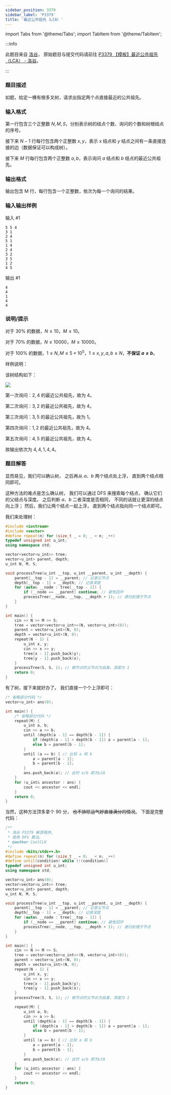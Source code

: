 ```yaml
---
sidebar_position: 3379
sidebar_label: 'P3379'
title: '最近公共祖先（LCA）'
---
```

import Tabs from '@theme/Tabs';
import TabItem from '@theme/TabItem';

:::info

此题目来自 [洛谷](https://www.luogu.com.cn/)，
原始题目与提交代码请前往 [P3379 【模板】最近公共祖先（LCA） - 洛谷](https://www.luogu.com.cn/problem/P3379)。

:::

### 题目描述

如题，给定一棵有根多叉树，请求出指定两个点直接最近的公共祖先。

### 输入格式

第一行包含三个正整数 $N,M,S$，分别表示树的结点个数、询问的个数和树根结点的序号。

接下来 $N−1$ 行每行包含两个正整数 $x,y$，表示 $x$ 结点和 $y$ 结点之间有一条直接连接的边（数据保证可以构成树）。

接下来 $M$ 行每行包含两个正整数 $a,b$，表示询问 $a$ 结点和 $b$ 结点的最近公共祖先。

### 输出格式

输出包含 M 行，每行包含一个正整数，依次为每一个询问的结果。

### 输入输出样例

输入 #1
```
5 5 4
3 1
2 4
5 1
1 4
2 4
3 2
3 5
1 2
4 5
```

输出 #1
```
4
4
1
4
4
```

### 说明/提示

对于 $30\%$ 的数据，${N}\le{10}$，${M}\le{10}$。

对于 $70\%$ 的数据，${N}\le{10000}$，${M}\le{10000}$。

对于 $100\%$ 的数据，${1}\le{N,M}\le{5\times{{10}^{5}}}$，${1}\le{x,y,a,b}\le{N}$，**不保证 ${a}\ne{b}$**。

样例说明：

该树结构如下：

![](https://cdn.luogu.com.cn/upload/pic/2282.png)

第一次询问：$2,4$ 的最近公共祖先，故为 $4$。

第二次询问：$3,2$ 的最近公共祖先，故为 $4$。

第三次询问：$3,5$ 的最近公共祖先，故为 $1$。

第四次询问：$1,2$ 的最近公共祖先，故为 $4$。

第五次询问：$4,5$ 的最近公共祖先，故为 $4$。

故输出依次为 $4,4,1,4,4$。

### 题目解答

<Tabs>
  <TabItem value="dfs" label="深度优先搜索算法">

显而易见，我们可以确认树，
之后再从 $a$、$b$ 两个结点处上浮，
直到两个结点相同即可。

这种方法的难点是怎么确认树，
我们可以通过 DFS 来搜索每个结点，
确认它们的父结点与深度。
之后判断 $a$、$b$ 二者深度是否相同，
不同的话就让更深的结点向上浮；
然后，我们让两个结点一起上浮，
直到两个结点指向同一个结点即可。

我们来处理树：

<Tabs>
  <TabItem value="cpp" label="C++" default>

```cpp showLineNumbers
#include <iostream>
#include <vector>
#define repeat(n) for (size_t _ = 0; _ < n; _++)
typedef unsigned int u_int;
using namespace std;

vector<vector<u_int>> tree;
vector<u_int> parent, depth;
u_int N, M, S;

void processTree(u_int __top, u_int __parent, u_int __depth) {
    parent[__top - 1] = __parent; // 记录父节点
    depth[__top - 1] = __depth; // 记录深度
    for (auto& __node : tree[__top - 1]) {
        if (__node == __parent) continue; // 避免回环
        processTree(__node, __top, __depth + 1); // 递归处理子节点
    }
}

int main() {
    cin >> N >> M >> S;
    tree = vector<vector<u_int>>(N, vector<u_int>(0));
    parent = vector<u_int>(N, 0);
    depth = vector<u_int>(N, 0);
    repeat(N - 1) {
        u_int x, y;
        cin >> x >> y;
        tree[x - 1].push_back(y);
        tree[y - 1].push_back(x);
    }
    processTree(S, S, 1); // 根节点的父节点为自身，深度为 1 
    return 0;
}
```

  </TabItem>
</Tabs>

有了树，接下来就好办了。
我们直接一个个上浮即可：

<Tabs>
  <TabItem value="cpp" label="C++" default>

```cpp showLineNumbers
/* 省略部分代码 */
vector<u_int> ans(0);

int main() {
    /* 省略部分代码 */
    repeat(M) {
        u_int a, b;
        cin >> a >> b;
        until (depth[a - 1] == depth[b - 1]) {
            if (depth[a - 1] > depth[b - 1]) a = parent[a - 1];
            else b = parent[b - 1];
        }
        until (a == b) { // 比较 a 和 b
            a = parent[a - 1];
            b = parent[b - 1];
        }
        ans.push_back(a); // 此时 a/b 即为LCA
    }
    for (u_int& ancestor : ans) {
        cout << ancestor << endl;
    }
    return 0;
}
```

  </TabItem>
</Tabs>

当然，这种方法顶多拿个 90 分，
~~也不排除运气好直接满分的情况~~。
下面是完整代码：

<Tabs>
  <TabItem value="cpp" label="C++" default>

```cpp showLineNumbers
/**
 * 洛谷 P3379 解答程序。
 * 使用 DFS 算法。
 * @author CoolCLK
 */
#include <bits/stdc++.h>
#define repeat(n) for (size_t _ = 0; _ < n; _++)
#define until(condition) while (!(condition))
typedef unsigned int u_int;
using namespace std;

vector<u_int> ans(0);
vector<vector<u_int>> tree;
vector<u_int> parent, depth;
u_int N, M, S;

void processTree(u_int __top, u_int __parent, u_int __depth) {
    parent[__top - 1] = __parent; // 记录父节点
    depth[__top - 1] = __depth; // 记录深度
    for (auto& __node : tree[__top - 1]) {
        if (__node == __parent) continue; // 避免回环
        processTree(__node, __top, __depth + 1); // 递归处理子节点
    }
}

int main() {
    cin >> N >> M >> S;
    tree = vector<vector<u_int>>(N, vector<u_int>(0));
    parent = vector<u_int>(N, 0);
    depth = vector<u_int>(N, 0);
    repeat(N - 1) {
        u_int x, y;
        cin >> x >> y;
        tree[x - 1].push_back(y);
        tree[y - 1].push_back(x);
    }
    processTree(S, S, 1); // 根节点的父节点为自身，深度为 1

    repeat(M) {
        u_int a, b;
        cin >> a >> b;
        until (depth[a - 1] == depth[b - 1]) {
            if (depth[a - 1] > depth[b - 1]) a = parent[a - 1];
            else b = parent[b - 1];
        }
        until (a == b) { // 比较 a 和 b
            a = parent[a - 1];
            b = parent[b - 1];
        }
        ans.push_back(a); // 此时 a/b 即为LCA
    }
    for (u_int& ancestor : ans) {
        cout << ancestor << endl;
    }
    return 0;
}
```

  </TabItem>
</Tabs>

  </TabItem>
</Tabs>